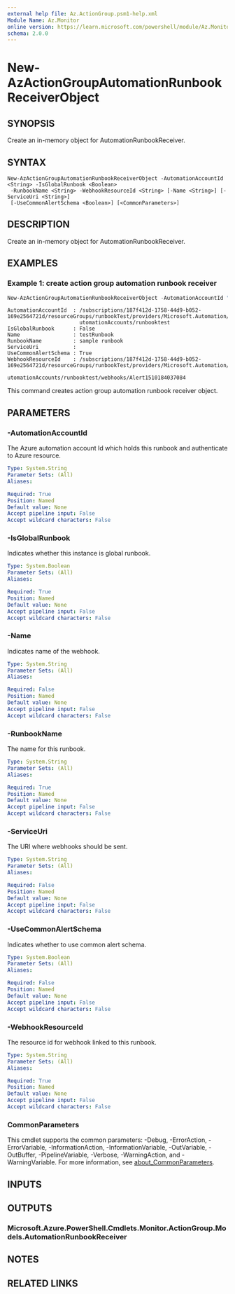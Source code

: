 ```yaml
---
external help file: Az.ActionGroup.psm1-help.xml
Module Name: Az.Monitor
online version: https://learn.microsoft.com/powershell/module/Az.Monitor/new-azactiongroupautomationrunbookreceiverobject
schema: 2.0.0
---
```


# New-AzActionGroupAutomationRunbookReceiverObject

## SYNOPSIS
Create an in-memory object for AutomationRunbookReceiver.

## SYNTAX

```
New-AzActionGroupAutomationRunbookReceiverObject -AutomationAccountId <String> -IsGlobalRunbook <Boolean>
 -RunbookName <String> -WebhookResourceId <String> [-Name <String>] [-ServiceUri <String>]
 [-UseCommonAlertSchema <Boolean>] [<CommonParameters>]
```

## DESCRIPTION
Create an in-memory object for AutomationRunbookReceiver.

## EXAMPLES

### Example 1: create action group automation runbook receiver
```powershell
New-AzActionGroupAutomationRunbookReceiverObject -AutomationAccountId "/subscriptions/187f412d-1758-44d9-b052-169e2564721d/resourceGroups/runbookTest/providers/Microsoft.Automation/automationAccounts/runbooktest" -RunbookName "sample runbook" -WebhookResourceId "/subscriptions/187f412d-1758-44d9-b052-169e2564721d/resourceGroups/runbookTest/providers/Microsoft.Automation/automationAccounts/runbooktest/webhooks/Alert1510184037084" -Name "testRunbook" -UseCommonAlertSchema $true -IsGlobalRunbook $false
```

```output
AutomationAccountId  : /subscriptions/187f412d-1758-44d9-b052-169e2564721d/resourceGroups/runbookTest/providers/Microsoft.Automation/a 
                       utomationAccounts/runbooktest
IsGlobalRunbook      : False
Name                 : testRunbook
RunbookName          : sample runbook
ServiceUri           : 
UseCommonAlertSchema : True
WebhookResourceId    : /subscriptions/187f412d-1758-44d9-b052-169e2564721d/resourceGroups/runbookTest/providers/Microsoft.Automation/a 
                       utomationAccounts/runbooktest/webhooks/Alert1510184037084
```

This command creates action group automation runbook receiver object.

## PARAMETERS

### -AutomationAccountId
The Azure automation account Id which holds this runbook and authenticate to Azure resource.

```yaml
Type: System.String
Parameter Sets: (All)
Aliases:

Required: True
Position: Named
Default value: None
Accept pipeline input: False
Accept wildcard characters: False
```

### -IsGlobalRunbook
Indicates whether this instance is global runbook.

```yaml
Type: System.Boolean
Parameter Sets: (All)
Aliases:

Required: True
Position: Named
Default value: None
Accept pipeline input: False
Accept wildcard characters: False
```

### -Name
Indicates name of the webhook.

```yaml
Type: System.String
Parameter Sets: (All)
Aliases:

Required: False
Position: Named
Default value: None
Accept pipeline input: False
Accept wildcard characters: False
```

### -RunbookName
The name for this runbook.

```yaml
Type: System.String
Parameter Sets: (All)
Aliases:

Required: True
Position: Named
Default value: None
Accept pipeline input: False
Accept wildcard characters: False
```

### -ServiceUri
The URI where webhooks should be sent.

```yaml
Type: System.String
Parameter Sets: (All)
Aliases:

Required: False
Position: Named
Default value: None
Accept pipeline input: False
Accept wildcard characters: False
```

### -UseCommonAlertSchema
Indicates whether to use common alert schema.

```yaml
Type: System.Boolean
Parameter Sets: (All)
Aliases:

Required: False
Position: Named
Default value: None
Accept pipeline input: False
Accept wildcard characters: False
```

### -WebhookResourceId
The resource id for webhook linked to this runbook.

```yaml
Type: System.String
Parameter Sets: (All)
Aliases:

Required: True
Position: Named
Default value: None
Accept pipeline input: False
Accept wildcard characters: False
```

### CommonParameters
This cmdlet supports the common parameters: -Debug, -ErrorAction, -ErrorVariable, -InformationAction, -InformationVariable, -OutVariable, -OutBuffer, -PipelineVariable, -Verbose, -WarningAction, and -WarningVariable. For more information, see [about_CommonParameters](http://go.microsoft.com/fwlink/?LinkID=113216).

## INPUTS

## OUTPUTS

### Microsoft.Azure.PowerShell.Cmdlets.Monitor.ActionGroup.Models.AutomationRunbookReceiver

## NOTES

## RELATED LINKS
